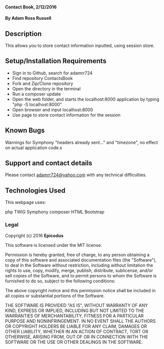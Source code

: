 
#### Contact Book, 2/12/2016

#### By Adam Ross Russell

## Description

This allows you to store contact information inputted, using session store.

## Setup/Installation Requirements

* Sign in to Github, search for adamrr724
* Find repository ContactsBook
* Fork and Zip/Clone repository
* Open the directory in the terminal
* Run a composer update
* Open the web folder, and starts the localhost:8000 application by typing "php -S localhost:8000"
* Open browser and input localhost:8000
* Use page to store contact information for the session

## Known Bugs

Warnings for Symphony "headers already sent..." and "timezone", no effect on actual application code.s


## Support and contact details

Please contact adamrr724@yahoo.com with any technical difficulties.

## Technologies Used

This webpage uses:

php
TWIG
Symphony
composer
HTML
Bootstrap


### Legal

Copyright (c) 2016 **Epicodus**

This software is licensed under the MIT license.

Permission is hereby granted, free of charge, to any person obtaining a copy
of this software and associated documentation files (the "Software"), to deal
in the Software without restriction, including without limitation the rights
to use, copy, modify, merge, publish, distribute, sublicense, and/or sell
copies of the Software, and to permit persons to whom the Software is
furnished to do so, subject to the following conditions:

The above copyright notice and this permission notice shall be included in
all copies or substantial portions of the Software.

THE SOFTWARE IS PROVIDED "AS IS", WITHOUT WARRANTY OF ANY KIND, EXPRESS OR
IMPLIED, INCLUDING BUT NOT LIMITED TO THE WARRANTIES OF MERCHANTABILITY,
FITNESS FOR A PARTICULAR PURPOSE AND NONINFRINGEMENT. IN NO EVENT SHALL THE
AUTHORS OR COPYRIGHT HOLDERS BE LIABLE FOR ANY CLAIM, DAMAGES OR OTHER
LIABILITY, WHETHER IN AN ACTION OF CONTRACT, TORT OR OTHERWISE, ARISING FROM,
OUT OF OR IN CONNECTION WITH THE SOFTWARE OR THE USE OR OTHER DEALINGS IN
THE SOFTWARE.
